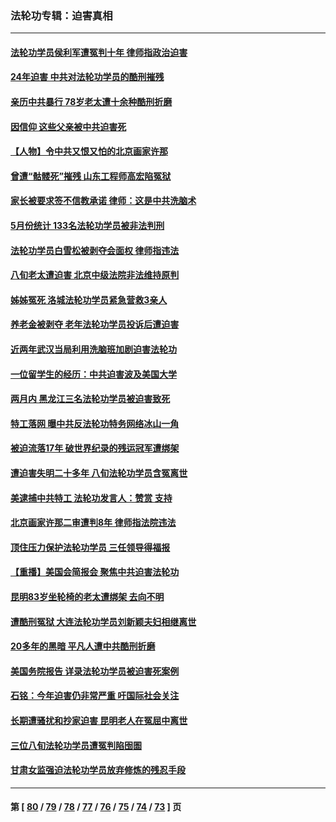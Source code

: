 ### 法轮功专辑：迫害真相
---
#### [法轮功学员侯利军遭冤判十年 律师指政治迫害](../../pages/nf4379/n14020465.md?06260430) 
#### [24年迫害 中共对法轮功学员的酷刑摧残](../../pages/nf4379/n14016856.md?06260430) 
#### [亲历中共暴行 78岁老太遭十余种酷刑折磨](../../pages/nf4379/n14016167.md?06260430) 
#### [因信仰 这些父亲被中共迫害死](../../pages/nf4379/n14015381.md?06260430) 
#### [【人物】令中共又恨又怕的北京画家许那](../../pages/nf4379/n14015698.md?06260430) 
#### [曾遭“骷髅死”摧残 山东工程师高宏陷冤狱](../../pages/nf4379/n14014585.md?06260430) 
#### [家长被要求签不信教承诺 律师：这是中共洗脑术](../../pages/nf4379/n14014255.md?06260430) 
#### [5月份统计 133名法轮功学员被非法判刑](../../pages/nf4379/n14013124.md?06260430) 
#### [法轮功学员白雪松被剥夺会面权 律师指违法](../../pages/nf4379/n14012545.md?06260430) 
#### [八旬老太遭迫害 北京中级法院非法维持原判](../../pages/nf4379/n14011579.md?06260430) 
#### [姊姊冤死 洛城法轮功学员紧急营救3亲人](../../pages/nf4379/n14011859.md?06260430) 
#### [养老金被剥夺 老年法轮功学员投诉后遭迫害](../../pages/nf4379/n14011154.md?06260430) 
#### [近两年武汉当局利用洗脑班加剧迫害法轮功](../../pages/nf4379/n14009413.md?06260430) 
#### [一位留学生的经历：中共迫害波及美国大学](../../pages/nf4379/n14008375.md?06260430) 
#### [两月内 黑龙江三名法轮功学员被迫害致死](../../pages/nf4379/n14006552.md?06260430) 
#### [特工落网 曝中共反法轮功特务网络冰山一角](../../pages/nf4379/n14006412.md?06260430) 
#### [被迫流落17年 破世界纪录的残运冠军遭绑架](../../pages/nf4379/n14006004.md?06260430) 
#### [遭迫害失明二十多年 八旬法轮功学员含冤离世](../../pages/nf4379/n14005431.md?06260430) 
#### [美逮捕中共特工 法轮功发言人：赞赏 支持](../../pages/nf4379/n14005107.md?06260430) 
#### [北京画家许那二审遭判8年 律师指法院违法](../../pages/nf4379/n14004182.md?06260430) 
#### [顶住压力保护法轮功学员 三任领导得福报](../../pages/nf4379/n14002440.md?06260430) 
#### [【重播】美国会简报会 聚焦中共迫害法轮功](../../pages/nf4379/n14002932.md?06260430) 
#### [昆明83岁坐轮椅的老太遭绑架 去向不明](../../pages/nf4379/n14000874.md?06260430) 
#### [遭酷刑冤狱 大连法轮功学员刘新颖夫妇相继离世](../../pages/nf4379/n13998111.md?06260430) 
#### [20多年的黑暗 平凡人遭中共酷刑折磨](../../pages/nf4379/n13997976.md?06260430) 
#### [美国务院报告 详录法轮功学员被迫害死案例](../../pages/nf4379/n13997752.md?06260430) 
#### [石铭：今年迫害仍非常严重 吁国际社会关注](../../pages/nf4379/n13996099.md?06260430) 
#### [长期遭骚扰和抄家迫害 昆明老人在冤屈中离世](../../pages/nf4379/n13990487.md?06260430) 
#### [三位八旬法轮功学员遭冤判陷囹圄](../../pages/nf4379/n13988869.md?06260430) 
#### [甘肃女监强迫法轮功学员放弃修炼的残忍手段](../../pages/nf4379/n13988053.md?06260430) 

---
#### 第 [ [80](./80.md?06260430) / [79](./79.md?06260430) / [78](./78.md?06260430) / [77](./77.md?06260430) / [76](./76.md?06260430) / [75](./75.md?06260430) / [74](./74.md?06260430) / [73](./73.md?06260430) ] 页
